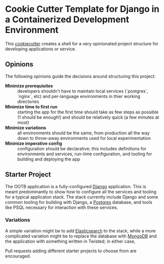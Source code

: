 # Cookie Cutter Template for Django in a Containerized Development Environment

This [cookiecutter](https://cookiecutter.readthedocs.io/) creates a shell for a very opinionated project structure for developing applications or service.

## Opinions

The following opinions guide the decisions around structuring this project:

<dl>
<dt><strong>Minimize prerequisites</strong></dt>
<dd>developers shouldn't have to maintain local services (`postgres`, `nginx`, etc) and per-language environments in thier working directories</dd>
<dt><strong>Minimize time to first run</strong></dt>
<dd>starting the app for the first time should take as few steps as possible (1 should be enough!) and should be relatively quick (a few minutes at most)</dd>
<dt><strong>Minimize variations</strong></dt>
<dd>all environments should be the same, from production all the way down to throw-away environments used for local experimentation</dd>
<dt><strong>Minimize imperative config</strong></dt>
<dd>configuration should be declarative; this includes definitions for environments and services, run-time configuration, and tooling for building and deploying the app</dd>
</dl>

## Starter Project

The OOTB application is a fully-configured [Django](https://www.djangoproject.com/) application. This is meant predominantly to show how to configure all the services and tooling for a typical applicaton stack. The stack currently include Django and some common tooling for building with Django, a [Postgres](https://www.postgresql.org/) database, and tools like PSQL necessary for interaction with these services.

### Variations

A simple variation might be to add [Elasticsearch](https://www.elastic.co/what-is/elasticsearch) to the stack, while a more complicated variation might be to replace the database with [MongoDB](https://www.mongodb.com/) and the application with something written in Twisted; in either case,

Pull requests adding different starter projects to choose from are encouraged.
